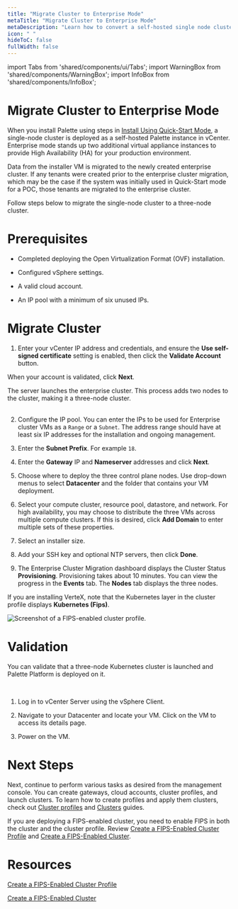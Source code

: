 ```yaml
---
title: "Migrate Cluster to Enterprise Mode"
metaTitle: "Migrate Cluster to Enterprise Mode"
metaDescription: "Learn how to convert a self-hosted single node cluster to a highly available three-node cluster."
icon: " "
hideToC: false
fullWidth: false
---
```


import Tabs from 'shared/components/ui/Tabs';
import WarningBox from 'shared/components/WarningBox';
import InfoBox from 'shared/components/InfoBox';

# Migrate Cluster to Enterprise Mode

When you install Palette using steps in [Install Using Quick-Start Mode](/vertex/install-using-quick-start-mode), a single-node cluster is deployed as a self-hosted Palette instance in vCenter. Enterprise mode stands up two additional virtual appliance instances to provide High Availability (HA) for your production environment.  

Data from the installer VM is migrated to the newly created enterprise cluster. If any tenants were created prior to the enterprise cluster migration, which may be the case if the system was initially used in Quick-Start mode for a POC, those tenants are migrated to the enterprise cluster.

Follow steps below to migrate the single-node cluster to a three-node cluster. 

# Prerequisites

- Completed deploying the Open Virtualization Format (OVF) installation.


- Configured vSphere settings.


- A valid cloud account.


- An IP pool with a minimum of six unused IPs.


# Migrate Cluster

1. Enter your vCenter IP address and credentials, and ensure the **Use self-signed certificate** setting is enabled, then click the **Validate Account** button. 

  When your account is validated, click **Next**.     

  The server launches the enterprise cluster. This process adds two nodes to the cluster, making it a three-node cluster.<br /><br />


2. Configure the IP pool. You can enter the IPs to be used for Enterprise cluster VMs as a `Range` or a `Subnet`. The address range should have at least six IP addresses for the installation and ongoing management.


3. Enter the **Subnet Prefix**. For example `18`.


4. Enter the **Gateway** IP and **Nameserver** addresses and click **Next**.


5. Choose where to deploy the three control plane nodes. Use drop-down menus to select **Datacenter** and the folder that contains your VM deployment.


6. Select your compute cluster, resource pool, datastore, and network. For high availability, you may choose to distribute the three VMs across multiple compute clusters. If this is desired, click **Add Domain** to enter multiple sets of these properties.


7. Select an installer size. 


8. Add your SSH key and optional NTP servers, then click **Done**.


9. The Enterprise Cluster Migration dashboard displays the Cluster Status **Provisioning**. Provisioning takes about 10 minutes. You can view the progress in the **Events** tab. The **Nodes** tab displays the three nodes. 

  If you are installing VerteX, note that the Kubernetes layer in the cluster profile displays **Kubernetes (Fips)**.

  ![Screenshot of a FIPS-enabled cluster profile.](/vertex_cluster-profile-k8s-fips.png) 

# Validation

You can validate that a three-node Kubernetes cluster is launched and Palette Platform is deployed on it. 

<br />

1. Log in to vCenter Server using the vSphere Client.


2. Navigate to your Datacenter and locate your VM. Click on the VM to access its details page. 


3. Power on the VM.


# Next Steps

Next, continue to perform various tasks as desired from the management console. You can create gateways, cloud accounts, cluster profiles, and launch clusters. To learn how to create profiles and apply them clusters, check out [Cluster profiles](/cluster-profiles/task-define-profile) and [Clusters](/clusters) guides. 

If you are deploying a FIPS-enabled cluster, you need to enable FIPS in both the cluster and the cluster profile. Review [Create a FIPS-Enabled Cluster Profile](/vertex/migrate-cluster-to-enterprise-mode/create-profile) and [Create a FIPS-Enabled Cluster](/vertex/migrate-cluster-to-enterprise-mode/create-cluster). 


# Resources 

[Create a FIPS-Enabled Cluster Profile](/vertex/migrate-cluster-to-enterprise-mode/create-profile)


[Create a FIPS-Enabled Cluster](/vertex/migrate-cluster-to-enterprise-mode/create-cluster)

<br />


<br />


<br />


<br />